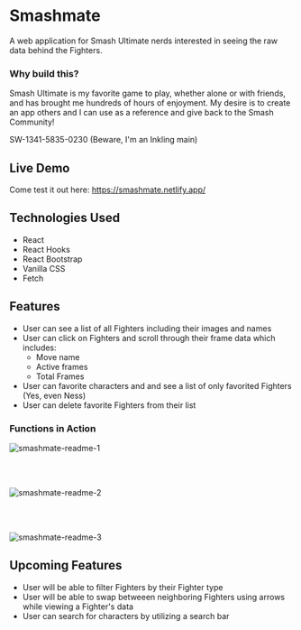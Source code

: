 # Smashmate

A web application for Smash Ultimate nerds interested in seeing the raw data behind the Fighters.

### Why build this?

Smash Ultimate is my favorite game to play, whether alone or with friends, and has brought me hundreds of hours of enjoyment. My desire is to create an app others and I can use as a reference and give back to the Smash Community! 

SW-1341-5835-0230 (Beware, I'm an Inkling main)

## Live Demo

Come test it out here: https://smashmate.netlify.app/ 

## Technologies Used

- React
- React Hooks
- React Bootstrap
- Vanilla CSS
- Fetch

## Features

- User can see a list of all Fighters including their images and names
- User can click on Fighters and scroll through their frame data which includes:
  - Move name
  - Active frames
  - Total Frames
- User can favorite characters and and see a list of only favorited Fighters (Yes, even Ness)
- User can delete favorite Fighters from their list

### Functions in Action

![smashmate-readme-1](https://user-images.githubusercontent.com/90172283/166292914-bf947d6f-64d2-4e3d-8504-cd377bd5b523.gif)

</br>
</br>

![smashmate-readme-2](https://user-images.githubusercontent.com/90172283/166292940-26501919-c146-4452-8168-2317d9249020.gif)

</br>
</br>

![smashmate-readme-3](https://user-images.githubusercontent.com/90172283/166293062-30f93883-105b-4e05-8dfa-3f48cbb65c17.gif)


## Upcoming Features

- User will be able to filter Fighters by their Fighter type
- User will be able to swap betweeen neighboring Fighters using arrows while viewing a Fighter's data
- User can search for characters by utilizing a search bar

